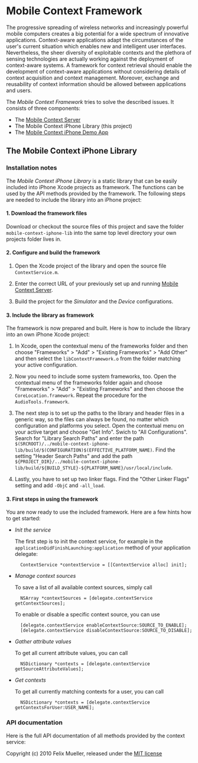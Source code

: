 Mobile Context Framework
========================

The progressive spreading of wireless networks and increasingly powerful mobile computers creates a big potential for a wide spectrum of innovative applications. Context-aware applications adapt the circumstances of the user's current situation which enables new and intelligent user interfaces. Nevertheless, the sheer diversity of exploitable contexts and the plethora of sensing technologies are actually working against the deployment of context-aware systems. A framework for context retrieval should enable the development of context-aware applications without considering details of context acquisition and context management. Moreover, exchange and reusability of context information should be allowed between applications and users.

The *Mobile Context Framework* tries to solve the described issues. It consists of three components:

* The [Mobile Context Server](http://github.com/flxmllr/mobile-context-server/)
* The Mobile Context iPhone Library (this project)
* The [Mobile Context iPhone Demo App](http://github.com/flxmllr/mobile-context-iphone-demo/)

The Mobile Context iPhone Library
---------------------------------

### Installation notes ###

The *Mobile Context iPhone Library* is a static library that can be easily included into iPhone Xcode projects as framework. The functions can be used by the API methods provided by the framework. The following steps are needed to include the library into an iPhone project:

#### 1. Download the framework files ####

Download or checkout the source files of this project and save the folder `mobile-context-iphone-lib` into the same top level directory your own projects folder lives in.

#### 2. Configure and build the framework ####

1. Open the Xcode project of the library and open the source file `ContextService.m`.

2. Enter the correct URL of your previously set up and running [Mobile Context Server](http://github.com/flxmllr/mobile-context-server/).

3. Build the project for the *Simulator* and the *Device* configurations.

#### 3. Include the library as framework ####

The framework is now prepared and built. Here is how to include the library into an own iPhone Xcode project:

1. In Xcode, open the contextual menu of the frameworks folder and then choose "Frameworks" > "Add" > "Existing Frameworks" > "Add Other" and then select the `libContextFramework.o` from the folder matching your active configuration.

2. Now you need to include some system frameworks, too. Open the contextual menu of the frameworks folder again and choose "Frameworks" > "Add" > "Existing Frameworks" and then choose the `CoreLocation.framework`. Repeat the procedure for the `AudioTools.framework`.

3. The next step is to set up the paths to the library and header files in a generic way, so the files can always be found, no matter which configuration and platforms you select. Open the contextual menu on your active target and choose "Get Info". Swich to "All Configurations". Search for "Library Search Paths" and enter the path `$(SRCROOT)/../mobile-context-iphone-lib/build/$(CONFIGURATION)$(EFFECTIVE_PLATFORM_NAME)`. Find the setting "Header Search Paths" and add the path `${PROJECT_DIR}/../mobile-context-iphone-lib/build/${BUILD_STYLE}-${PLATFORM_NAME}/usr/local/include`.

4. Lastly, you have to set up two linker flags. Find the "Other Linker Flags" setting and add `-ObjC` and `-all_load`.

#### 3. First steps in using the framework ####

You are now ready to use the included framework. Here are a few hints how to get started:

* *Init the service*

	The first step is to init the context service, for example in the `applicationDidFinishLaunching:application` method of your application delegate:

		ContextService *contextService = [[ContextService alloc] init];

* *Manage context sources*

	To save a list of all available context sources, simply call

		NSArray *contextSources = [delegate.contextService getContextSources];

	To enable or disable a specific context source, you can use

		[delegate.contextService enableContextSource:SOURCE_TO_ENABLE];
		[delegate.contextService disableContextSource:SOURCE_TO_DISABLE];

* *Gather attribute values*

	To get all current attribute values, you can call

		NSDictionary *contexts = [delegate.contextService getSourceAttributeValues];


* *Get contexts*

	To get all currently matching contexts for a user, you can call
	
		NSDictionary *contexts = [delegate.contextService getContextsForUser:USER_NAME];

### API documentation ###

Here is the full API documentation of all methods provided by the context service:



Copyright (c) 2010 Felix Mueller, released under the [MIT license](http://github.com/flxmllr/mobile-context-iphone-lib/blob/master/MIT-LICENSE)
